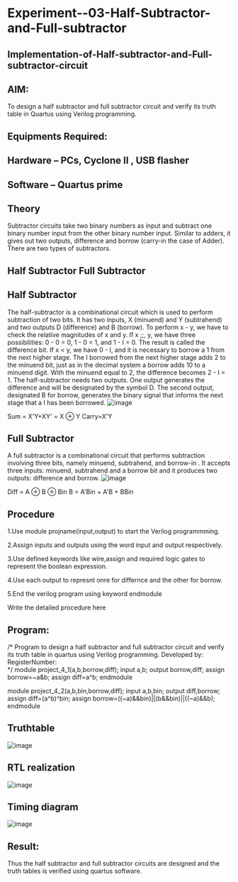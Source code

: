 # Experiment--03-Half-Subtractor-and-Full-subtractor
## Implementation-of-Half-subtractor-and-Full-subtractor-circuit
## AIM:
To design a half subtractor and full subtractor circuit and verify its truth table in Quartus using Verilog programming.

## Equipments Required:
## Hardware – PCs, Cyclone II , USB flasher
## Software – Quartus prime
## Theory
Subtractor circuits take two binary numbers as input and subtract one binary number input from the other binary number input. Similar to adders, it gives out two outputs, difference and borrow (carry-in the case of Adder). There are two types of subtractors.

## Half Subtractor Full Subtractor
## Half Subtractor
The half-subtractor is a combinational circuit which is used to perform subtraction of two bits. It has two inputs, X (minuend) and Y (subtrahend) and two outputs D (difference) and B (borrow). To perform x - y, we have to check the relative magnitudes of x and y. If x ;;, y, we have three possibilities: 0 - 0 = 0, 1 - 0 = 1, and 1 - I = 0. The result is called the difference bit. If x < y, we have 0 - I, and it is necessary to borrow a 1 from the next higher stage. The I borrowed from the next higher stage adds 2 to the minuend bit, just as in the decimal system a borrow adds 10 to a minuend digit. With the minuend equal to 2, the difference becomes 2 - I = 1. The half-subtractor needs two outputs. One output generates the difference and will be designated by the symbol D. The second output, designated B for borrow, generates the binary signal that informs the next stage that a I has been borrowed.
![image](https://github.com/Hema23013960/Experiment--03-Half-Subtractor-and-Full-subtractor/assets/154524429/674d0725-82d3-4471-8b23-0e293d6864b8)



Sum = X'Y+XY' = X ⊕ Y
Carry=X'Y

## Full Subtractor
A full subtractor is a combinational circuit that performs subtraction involving three bits, namely minuend, subtrahend, and borrow-in . It accepts three inputs: minuend, subtrahend and a borrow bit and it produces two outputs: difference and borrow. ![image](https://github.com/Hema23013960/Experiment--03-Half-Subtractor-and-Full-subtractor/assets/154524429/b0b2fecd-6af6-49fa-a496-79ad2deb067f)





Diff = A ⊕ B ⊕ Bin B = A'Bin + A'B + BBin

## Procedure
1.Use module projname(input,output) to start the Verilog programmming.

2.Assign inputs and outputs using the word input and output respectively.

3.Use defined keywords like wire,assign and required logic gates to represent the boolean expression.

4.Use each output to represnt onre for differnce and the other for borrow.

5.End the verilog program using keyword endmodule


Write the detailed procedure here 


## Program:
/*
Program to design a half subtractor and full subtractor circuit and verify its truth table in quartus using Verilog programming.
Developed by: 
RegisterNumber:  
*/
module project_4_1(a,b,borrow,diff);
input a,b;
output borrow,diff;
assign borrow=~a&b;
assign diff=a^b;
endmodule   


module project_4_2(a,b,bin,borrow,diff);
input a,b,bin;
output diff,borrow;
assign diff=(a^b)^bin;
assign borrow=((~a)&&bin)||(b&&bin)||((~a)&&b);
endmodule
## Truthtable
![image](https://github.com/Hema23013960/Experiment--03-Half-Subtractor-and-Full-subtractor/assets/154524429/2553ddb3-5c83-47d0-8782-fa7e16c3c062)



##  RTL realization

![image](https://github.com/Hema23013960/Experiment--03-Half-Subtractor-and-Full-subtractor/assets/154524429/d391af4a-df60-4794-bef5-68e2e936ca5e)

## Timing diagram 
![image](https://github.com/Hema23013960/Experiment--03-Half-Subtractor-and-Full-subtractor/assets/154524429/773fe3c8-2f58-43de-ba6a-3658a99ede9c)

## Result:
Thus the half subtractor and full subtractor circuits are designed and the truth tables is verified using quartus software.
